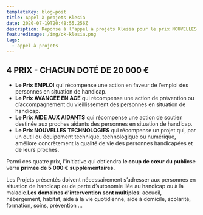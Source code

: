 ```yaml
---
templateKey: blog-post
title: Appel à projets Klesia
date: 2020-07-19T20:48:55.256Z
description: Réponse à l'appel à projets Klesia pour le prix NOUVELLES TECHNOLOGIES.
featuredimage: /img/ok-klesia.png
tags:
  - appel à projets
---
```


## 4 PRIX - CHACUN DOTÉ DE 20 000 €

- **Le Prix EMPLOI** qui récompense une action en faveur de l’emploi des personnes en situation de handicap.
- **Le Prix AVANCÉE EN AGE** qui récompense une action de prévention ou d’accompagnement du vieillissement des personnes en situation de handicap.
- **Le Prix AIDE AUX AIDANTS** qui récompense une action de soutien destinée aux proches aidants des personnes en situation de handicap.
- **Le Prix NOUVELLES TECHNOLOGIES** qui récompense un projet qui, par un outil ou équipement technique, technologique ou numérique, améliore concrètement la qualité de vie des personnes handicapées et de leurs proches.

Parmi ces quatre prix, l'initiative qui obtiendra **le coup de cœur du public**se verra **primée de 5 000 € supplémentaires.**

Les Projets présentés doivent nécessairement s’adresser aux personnes en situation de handicap ou de perte d’autonomie liée au handicap ou à la maladie.**Les domaines d’intervention sont multiples**: accueil, hébergement, habitat, aide à la vie quotidienne, aide à domicile, scolarité, formation, soins, prévention …
